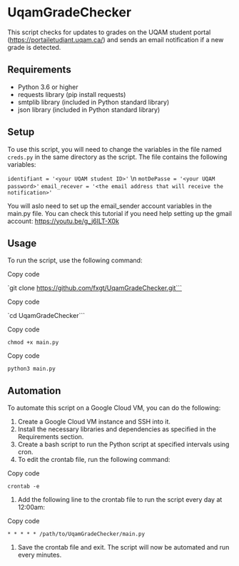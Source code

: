 # UqamGradeChecker
This script checks for updates to grades on the UQAM student portal (<https://portailetudiant.uqam.ca/>) and sends an email notification if a new grade is detected.

Requirements
------------

-   Python 3.6 or higher
-   requests library (pip install requests)
-   smtplib library (included in Python standard library)
-   json library (included in Python standard library)

Setup
-----

To use this script, you will need to change the variables in the file named `creds.py` in the same directory as the script. The file contains the following variables:

`identifiant = '<your UQAM student ID>'` \n
`motDePasse = '<your UQAM password>'`
`email_recever = '<the email address that will receive the notification>'`

You will aslo need to set up the email_sender account variables in the main.py file. You can check this tutorial if you need help setting up the gmail account:
https://youtu.be/g_j6ILT-X0k

Usage
-----

To run the script, use the following command:

Copy code

`git clone https://github.com/fxgt/UqamGradeChecker.git```

Copy code

`cd UqamGradeChecker```

Copy code

`chmod +x main.py`

Copy code

`python3 main.py`

Automation
----------

To automate this script on a Google Cloud VM, you can do the following:

1.  Create a Google Cloud VM instance and SSH into it.
2.  Install the necessary libraries and dependencies as specified in the Requirements section.
3.  Create a bash script to run the Python script at specified intervals using cron.
4.  To edit the crontab file, run the following command:

Copy code

`crontab -e`

1.  Add the following line to the crontab file to run the script every day at 12:00am:

Copy code

`* * * * * /path/to/UqamGradeChecker/main.py`

1.  Save the crontab file and exit. The script will now be automated and run every minutes.
